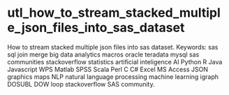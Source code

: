 # utl_how_to_stream_stacked_multiple_json_files_into_sas_dataset
How to stream stacked multiple json files into sas dataset.  Keywords: sas sql join merge big data analytics macros oracle teradata mysql sas communities stackoverflow statistics artificial inteligence AI Python R Java Javascript WPS Matlab SPSS Scala Perl C C# Excel MS Access JSON graphics maps NLP natural language processing machine learning igraph DOSUBL DOW loop stackoverflow SAS community.
